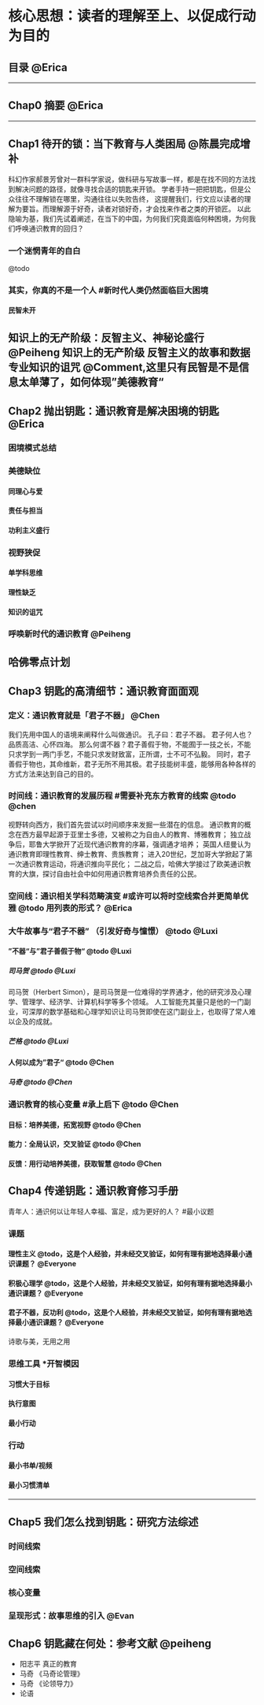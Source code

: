 # 核心思想：读者的理解至上、以促成行动为目的
## 目录 @Erica
---
## Chap0 摘要 @Erica
---
## Chap1 待开的锁：当下教育与人类困局 @陈晨完成增补
科幻作家郝景芳曾对一群科学家说，做科研与写故事一样，都是在找不同的方法找到解决问题的路径，就像寻找合适的钥匙来开锁。
学者手持一把把钥匙，但是公众往往不理解锁在哪里，沟通往往以失败告终，
这提醒我们，行文应以读者的理解为要旨。而理解源于好奇，读者对锁好奇，才会找来作者之类的开锁匠。
以此隐喻为基，我们先试着阐述，在当下的中国，为何我们究竟面临何种困境，为何我们呼唤通识教育的回归？
### 一个迷惘青年的自白
@todo
### 其实，你真的不是一个人 #新时代人类仍然面临巨大困境
#### 民智未开
  知识上的无产阶级：反智主义、神秘论盛行 @Peiheng
    知识上的无产阶级
    反智主义的故事和数据
    专业知识的诅咒
    @Comment,这里只有民智是不是信息太单薄了，如何体现”美德教育“
---
## Chap2 抛出钥匙：通识教育是解决困境的钥匙 @Erica
### 困境模式总结
### 美德缺位
#### 同理心与爱
#### 责任与担当
#### 功利主义盛行
### 视野狭促 
#### 单学科思维
#### 理性缺乏
#### 知识的诅咒
### 呼唤新时代的通识教育 @Peiheng
  哈佛零点计划
---
## Chap3 钥匙的高清细节：通识教育面面观
### 定义：通识教育就是「君子不器」 @Chen
我们先用中国人的语境来阐释什么叫做通识。
孔子曰：君子不器。
君子何人也？品质高洁、心怀四海。
那么何谓不器？君子善假于物，不能囿于一技之长，不能只求学到一两门手艺，不能只求发财致富，正所谓，士不可不弘毅。
同时，君子善假于物也，其命维新，君子无所不用其极。君子技能树丰盛，能够用各种各样的方式方法来达到自己的目的。
### 时间线：通识教育的发展历程 #需要补充东方教育的线索  @todo @chen
视野转向西方，我们首先尝试以时间顺序来发掘一些潜在的信息。
通识教育的概念在西方最早起源于亚里士多德，又被称之为自由人的教育、博雅教育；
独立战争后，耶鲁大学掀开了近现代通识教育的序幕，强调通才培养；
英国人纽曼认为通识教育即理性教育、绅士教育、贵族教育；
进入20世纪，芝加哥大学掀起了第一次通识教育运动，将通识推向平民化；
二战之后，哈佛大学接过了欧美通识教育的大旗，探讨自由社会中如何用通识教育培养负责任的公民。
### 空间线：通识相关学科范畴演变 #或许可以将时空线索合并更简单优雅 @todo 用列表的形式？  @Erica 
### 大牛故事与“君子不器” （引发好奇与憧憬） @todo @Luxi 
#### ”不器“与”君子善假于物“ @todo @Luxi
##### 司马贺 @todo @Luxi
司马贺（Herbert Simon），是司马贺是一位难得的学界通才，他的研究涉及心理学、管理学、经济学、计算机科学等多个领域。
人工智能充其量只是他的一门副业，可深厚的数学基础和心理学知识让司马贺即使在这门副业上，也取得了常人难以企及的成就。
##### 芒格 @todo @Luxi
#### 人何以成为”君子“ @todo @Chen
##### 马奇 @todo @Chen
### 通识教育的核心变量 #承上启下 @todo @Chen
#### 目标：培养美德，拓宽视野 @todo @Chen
#### 能力：全局认识，交叉验证 @todo @Chen
#### 反馈：用行动培养美德，获取智慧 @todo @Chen
## Chap4 传递钥匙：通识教育修习手册 
青年人：通识何以让年轻人幸福、富足，成为更好的人？ #最小议题
### 课题
#### 理性主义 @todo，这是个人经验，并未经交叉验证，如何有理有据地选择最小通识课题？    @Everyone 
#### 积极心理学  @todo，这是个人经验，并未经交叉验证，如何有理有据地选择最小通识课题？    @Everyone
#### 君子不器，反功利  @todo，这是个人经验，并未经交叉验证，如何有理有据地选择最小通识课题？    @Everyone
  诗歌与美，无用之用
### 思维工具 *开智模因
#### 习惯大于目标
#### 执行意图
#### 最小行动
### 行动
#### 最小书单/视频
 
#### 最小习惯清单
---
## Chap5 我们怎么找到钥匙：研究方法综述 
### 时间线索
### 空间线索
### 核心变量
### 呈现形式：故事思维的引入 @Evan
## Chap6 钥匙藏在何处：参考文献 @peiheng
  - 阳志平 真正的教育
  - 马奇 《马奇论管理》
  - 马奇 《论领导力》
  - 论语
